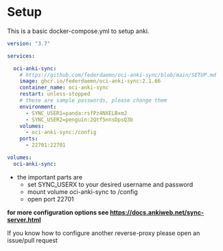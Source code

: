 <!--
SPDX-FileCopyrightText: 2023 Frederik Zorn <federdaemn@mail.de>

SPDX-License-Identifier: Apache-2.0
-->

# Setup

This is a basic docker-compose.yml to setup anki.

```yaml
version: "3.7"

services:

  oci-anki-sync:
    # https://github.com/federdaemn/oci-anki-sync/blob/main/SETUP.md
    image: ghcr.io/federdaemn/oci-anki-sync:2.1.66
    container_name: oci-anki-sync
    restart: unless-stopped
    # these are sample passwords, please change them
    environment:
      - SYNC_USER1=panda:rsfPz4NXELBxmJ
      - SYNC_USER2=penguin:2Qtf5nnsDpsQ3b
    volumes:
      - oci-anki-sync:/config
    ports:
      - 22701:22701

volumes:
  oci-anki-sync:
```

* the important parts are
  * set SYNC_USERX to your desired username and password
  * mount volume oci-anki-sync to /config
  * open port 22701

**for more configuration options see <https://docs.ankiweb.net/sync-server.html>**

If you know how to configure another reverse-proxy please open an issue/pull request

